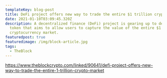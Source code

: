 ```yaml
---
templateKey: blog-post
title: DeFi project offers new way to trade the entire $1 trillion crypto market
date: 2021-01-10T03:09:45.320Z
description: A decentralized finance (DeFi) project is gearing up to debut a
  token that aims to allow users to capture the value of the entire $1 trillion
  cryptocurrency market.
featuredpost: true
featuredimage: /img/block-article.jpg
tags:
  - TheBlock
---
```

https://www.theblockcrypto.com/linked/90641/defi-project-offers-new-way-to-trade-the-entire-1-trillion-crypto-market
